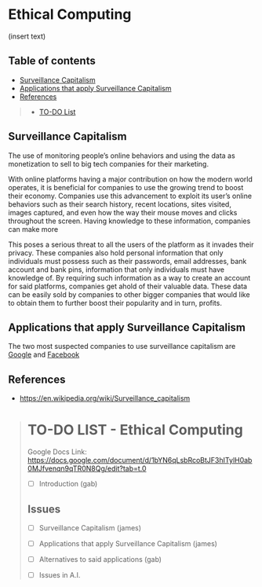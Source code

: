 # Ethical Computing
(insert text)

## Table of contents

- [Surveillance Capitalism](#surveillance-capitalism)
- [Applications that apply Surveillance Capitalism](#applications-that-apply-surveillance-capitalism)
- [References](#references)
> - [TO-DO List](#to-do-list---ethical-computing)

## Surveillance Capitalism 

The use of monitoring people’s online behaviors and using the data as monetization to sell to big tech companies for their marketing.

With online platforms having a major contribution on how the modern world operates, it is beneficial for companies to use the growing trend to boost their economy. Companies use this advancement to exploit its user’s online behaviors such as their search history, recent locations, sites visited, images captured, and even how the way their mouse moves and clicks throughout the screen. Having knowledge to these information, companies can make more  

This poses a serious threat to all the users of the platform as it invades their privacy.
These companies also hold personal information that only individuals must possess such as their passwords, email addresses, bank account and bank pins, information that only individuals must have knowledge of. By requiring such information as a way to create an account for said platforms, companies get ahold of their valuable data. These data can be easily sold by companies to other bigger companies that would like to obtain them to further boost their popularity and in turn, profits.

## Applications that apply Surveillance Capitalism

The two most suspected companies to use surveillance capitalism are [Google](https://www.google.com/) and [Facebook](https://facebook.com/)

## References
- https://en.wikipedia.org/wiki/Surveillance_capitalism

> # TO-DO LIST - Ethical Computing
> Google Docs Link: https://docs.google.com/document/d/1bYN6qLsbRcoBtJF3hITylH0ab0MJfvenqn9qTR0N8Qg/edit?tab=t.0
> - [ ] Introduction (gab) <br/>
> ## Issues
> - [ ] Surveillance Capitalism (james)
> - [ ] Applications that apply Surveillance Capitalism (james)
> - [ ] Alternatives to said applications (gab)
>
> - [ ] Issues in A.I.
